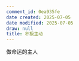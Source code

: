 ```yaml
---
comment_id: 0ea935fe
date created: 2025-07-05
date modified: 2025-07-05
draw: null
title: 积极主动
---
```

做命运的主人
